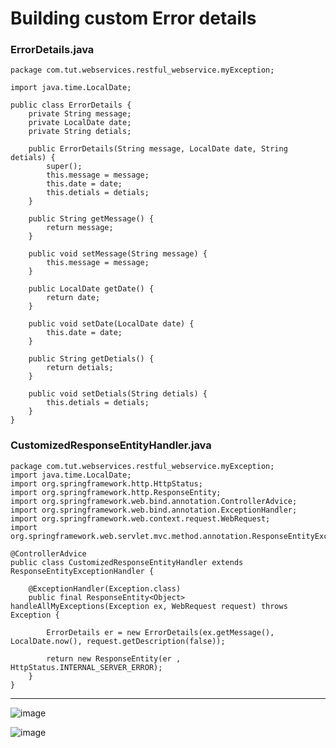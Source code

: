 # Building custom Error details
### ErrorDetails.java

    package com.tut.webservices.restful_webservice.myException;
    
    import java.time.LocalDate;
    
    public class ErrorDetails {
    	private String message;
    	private LocalDate date;
    	private String detials;
    	
    	public ErrorDetails(String message, LocalDate date, String detials) {
    		super();
    		this.message = message;
    		this.date = date;
    		this.detials = detials;
    	}
    
    	public String getMessage() {
    		return message;
    	}
    
    	public void setMessage(String message) {
    		this.message = message;
    	}
    
    	public LocalDate getDate() {
    		return date;
    	}
    
    	public void setDate(LocalDate date) {
    		this.date = date;
    	}
    
    	public String getDetials() {
    		return detials;
    	}
    
    	public void setDetials(String detials) {
    		this.detials = detials;
    	}
    }

### CustomizedResponseEntityHandler.java

    package com.tut.webservices.restful_webservice.myException;
    import java.time.LocalDate;
    import org.springframework.http.HttpStatus;
    import org.springframework.http.ResponseEntity;
    import org.springframework.web.bind.annotation.ControllerAdvice;
    import org.springframework.web.bind.annotation.ExceptionHandler;
    import org.springframework.web.context.request.WebRequest;
    import org.springframework.web.servlet.mvc.method.annotation.ResponseEntityExceptionHandler;
    
    @ControllerAdvice
    public class CustomizedResponseEntityHandler extends ResponseEntityExceptionHandler {
    
    	@ExceptionHandler(Exception.class)
    	public final ResponseEntity<Object> handleAllMyExceptions(Exception ex, WebRequest request) throws Exception {
    
    		ErrorDetails er = new ErrorDetails(ex.getMessage(), LocalDate.now(), request.getDescription(false));
    		
    		return new ResponseEntity(er , HttpStatus.INTERNAL_SERVER_ERROR);
    	}
    }


<hr>

![image](https://github.com/user-attachments/assets/ae8ad5c2-033b-4b78-a283-2f903b14583c)

![image](https://github.com/user-attachments/assets/38256a7b-05e4-49f5-921d-48d36df79f69)

    
